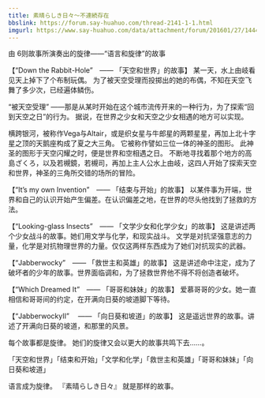 ```yaml
---
title: 素晴らしき日々～不連続存在
bbslink: https://forum.say-huahuo.com/thread-2141-1-1.html
imgurl: https://www.say-huahuo.com/data/attachment/forum/201601/27/144418q4xcnxu6r9dcpy0n.jpg
---
```


由 6则故事所演奏出的旋律——“语言和旋律”的故事

【“Down the Rabbit-Hole”　―― 「天空和世界」的故事】
某一天，水上由岐看见天上掉下了个布制玩偶。
为了被天空受理而投掷出的她的布偶，不知在天空飞舞了多少次，已经遍体鳞伤。

“被天空受理” ——那是从某时开始在这个城市流传开来的一种行为，为了探索“回到天空之日”的行为。
据说，在世界之少女和天空之少女相遇的地方可以实现。

横跨银河，被称作Vega与Altair，或是织女星与牛郎星的两颗星星，再加上北十字星之顶的天鹅座构成了夏之大三角。
它被称作譬如三位一体的神圣的图形。
此神圣的图形于天空闪耀之时，便是世界和空相遇之日。
不断地寻找着那个地方的高島ざくろ，以及若槻鏡，若槻司，再加上主人公水上由岐，这四人开始了探索天空和世界，神圣的三角所交错的场所的冒险。

【“It’s my own Invention”　―― 「结束与开始」的故事】
以某件事为开端，世界和自己的认识开始产生偏差。在认识偏差之地，在世界的尽头他找到了拯救的方法。

【“Looking-glass Insects”　―― 「文学少女和化学少女」的故事】
这是讲述两个少女战斗的故事。她们用文学与化学，和现实战斗。
文学是对抗坚强意志的力量，化学是对抗物理世界的力量。仅仅这两样东西成为了她们对抗现实的武器。

【“Jabberwocky”　―― 「救世主和英雄」的故事】
这是讲述命中注定，成为了破坏者的少年的故事。世界面临调和，为了拯救世界他不得不将创造者破坏。

【“Which Dreamed It”　―― 「哥哥和妹妹」的故事】
爱慕哥哥的少女。她一直相信和哥哥间的约定，在开满向日葵的坡道脚下等待。

【“JabberwockyII” 　―― 「向日葵和坡道」的故事】
这是遥远世界的故事。讲述了开满向日葵的坡道，和那里的风景。

每个故事都是旋律。
她们的旋律又会以更大的故事共鸣下去……。

「天空和世界」「结束和开始」「文学和化学」「救世主和英雄」「哥哥和妹妹」「向日葵和坡道」

语言成为旋律。
『素晴らしき日々』 就是那样的故事。<!--more-->

